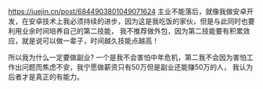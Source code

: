 

https://juejin.cn/post/6844903801049071624
主业不能落后，就像我做安卓开发，在安卓技术上我必须持续的进步，因为这是我吃饭的家伙，但是与此同时也要利用业余时间培养自己的第二技能，
我不推荐做外包，因为第二技能要有积累效应，就是说可以做一辈子，时间越久技能点越高！

所以我为什么一定要做副业? 一个是我不会害怕中年危机，第二我不会因为害怕工作出问题而焦虑不安，我宁愿做薪资只有50万但是副业还能赚50万的人，
  我认为后者才是真正的有能力。